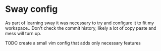 # Sway config

As part of learning sway it was necessary to try and configure it to fit my workspace.. Don't check the commit history, likely a lot of copy paste and mess will turn up.

TODO create a small vim config that adds only necessary features
